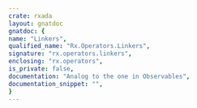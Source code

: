 ```yaml
---
crate: rxada
layout: gnatdoc
gnatdoc: {
name: "Linkers",
qualified_name: "Rx.Operators.Linkers",
signature: "rx.operators.linkers",
enclosing: "rx.operators",
is_private: false,
documentation: "Analog to the one in Observables",
documentation_snippet: "",
}
---
```

